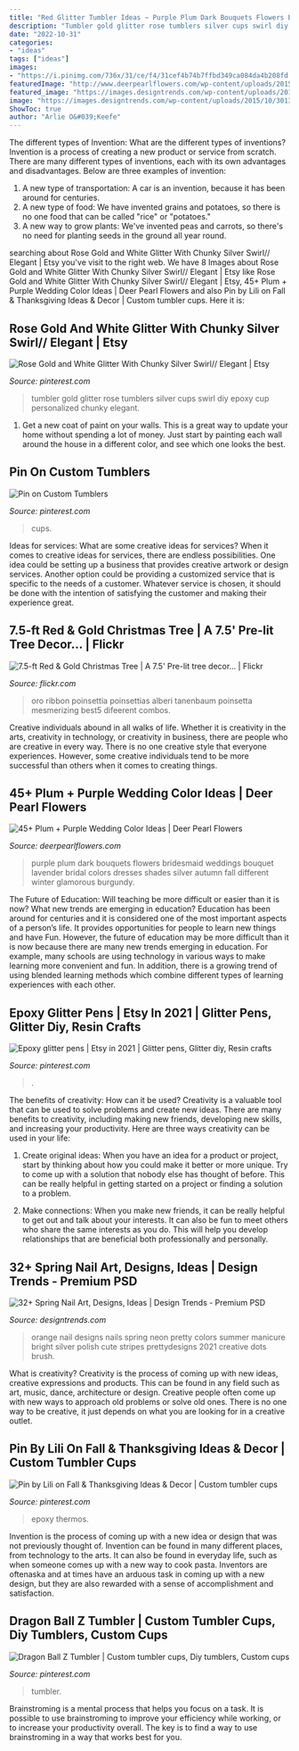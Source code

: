 ```yaml
---
title: "Red Glitter Tumbler Ideas ~ Purple Plum Dark Bouquets Flowers Bridesmaid Weddings Bouquet Lavender Bridal Colors Dresses Shades Silver Autumn Fall Different Winter Glamorous Burgundy"
description: "Tumbler gold glitter rose tumblers silver cups swirl diy epoxy cup personalized chunky elegant"
date: "2022-10-31"
categories:
- "ideas"
tags: ["ideas"]
images:
- "https://i.pinimg.com/736x/31/ce/f4/31cef4b74b7ffbd349ca084da4b208fd.jpg"
featuredImage: "http://www.deerpearlflowers.com/wp-content/uploads/2015/05/Beautiful-Wedding-Bouquet-in-Different-Shades-of-Purple.jpg"
featured_image: "https://images.designtrends.com/wp-content/uploads/2015/10/30130114/Spring-Nail-Designs39-643x1024.jpg"
image: "https://images.designtrends.com/wp-content/uploads/2015/10/30130114/Spring-Nail-Designs39-643x1024.jpg"
ShowToc: true
author: "Arlie O&#039;Keefe"
---
```



The different types of Invention: What are the different types of inventions?
Invention is a process of creating a new product or service from scratch. There are many different types of inventions, each with its own advantages and disadvantages. Below are three examples of invention:
1) A new type of transportation: A car is an invention, because it has been around for centuries. 
2) A new type of food: We have invented grains and potatoes, so there is no one food that can be called "rice" or "potatoes." 
3) A new way to grow plants: We've invented peas and carrots, so there's no need for planting seeds in the ground all year round.

	

		
searching about Rose Gold and White Glitter With Chunky Silver Swirl// Elegant | Etsy you've visit to the right web. We have 8 Images about Rose Gold and White Glitter With Chunky Silver Swirl// Elegant | Etsy like Rose Gold and White Glitter With Chunky Silver Swirl// Elegant | Etsy, 45+ Plum + Purple Wedding Color Ideas | Deer Pearl Flowers and also Pin by Lili on Fall &amp; Thanksgiving Ideas &amp; Decor | Custom tumbler cups. Here it is:
		
    
## Rose Gold And White Glitter With Chunky Silver Swirl// Elegant | Etsy

<img loading=lazy src="https://i.pinimg.com/736x/31/ce/f4/31cef4b74b7ffbd349ca084da4b208fd.jpg" onerror="this.onerror=null;this.src='https://tse4.mm.bing.net/th?id=OIP.flDF69EZnNm7M_76jJ9NjAHaKu&amp;pid=15.1';" alt="Rose Gold and White Glitter With Chunky Silver Swirl// Elegant | Etsy">

_Source: pinterest.com_

>tumbler gold glitter rose tumblers silver cups swirl diy epoxy cup personalized chunky elegant. 

	

1. Get a new coat of paint on your walls. This is a great way to update your home without spending a lot of money. Just start by painting each wall around the house in a different color, and see which one looks the best.

    
## Pin On Custom Tumblers

<img loading=lazy src="https://i.pinimg.com/736x/d2/da/7d/d2da7d6de6bfae44efae429f1941a5bc.jpg" onerror="this.onerror=null;this.src='https://tse2.mm.bing.net/th?id=OIP.3E2IRnr3OXvroe0Rl79n0AHaJ3&amp;pid=15.1';" alt="Pin on Custom Tumblers">

_Source: pinterest.com_

>cups. 

	

Ideas for services: What are some creative ideas for services?
When it comes to creative ideas for services, there are endless possibilities. One idea could be setting up a business that provides creative artwork or design services. Another option could be providing a customized service that is specific to the needs of a customer. Whatever service is chosen, it should be done with the intention of satisfying the customer and making their experience great.

    
## 7.5-ft Red &amp; Gold Christmas Tree | A 7.5&#039; Pre-lit Tree Decor… | Flickr

<img loading=lazy src="https://live.staticflickr.com/2364/2134451415_d5b6a94ab6_b.jpg" onerror="this.onerror=null;this.src='https://tse4.mm.bing.net/th?id=OIP.ckfm-D-tGwrJo7p0K9wgOgHaJ4&amp;pid=15.1';" alt="7.5-ft Red &amp; Gold Christmas Tree | A 7.5&#039; Pre-lit tree decor… | Flickr">

_Source: flickr.com_

>oro ribbon poinsettia poinsettias alberi tanenbaum poinsetta mesmerizing best5 difeerent combos. 

	

Creative individuals abound in all walks of life. Whether it is creativity in the arts, creativity in technology, or creativity in business, there are people who are creative in every way. There is no one creative style that everyone experiences. However, some creative individuals tend to be more successful than others when it comes to creating things.

    
## 45+ Plum + Purple Wedding Color Ideas | Deer Pearl Flowers

<img loading=lazy src="http://www.deerpearlflowers.com/wp-content/uploads/2015/05/Beautiful-Wedding-Bouquet-in-Different-Shades-of-Purple.jpg" onerror="this.onerror=null;this.src='https://tse3.mm.bing.net/th?id=OIP.SImEhxOgP30i3iJg6X36vwHaLI&amp;pid=15.1';" alt="45+ Plum + Purple Wedding Color Ideas | Deer Pearl Flowers">

_Source: deerpearlflowers.com_

>purple plum dark bouquets flowers bridesmaid weddings bouquet lavender bridal colors dresses shades silver autumn fall different winter glamorous burgundy. 

	

The Future of Education: Will teaching be more difficult or easier than it is now? What new trends are emerging in education?
Education has been around for centuries and it is considered one of the most important aspects of a person’s life. It provides opportunities for people to learn new things and have Fun. However, the future of education may be more difficult than it is now because there are many new trends emerging in education. For example, many schools are using technology in various ways to make learning more convenient and fun. In addition, there is a growing trend of using blended learning methods which combine different types of learning experiences with each other.

    
## Epoxy Glitter Pens | Etsy In 2021 | Glitter Pens, Glitter Diy, Resin Crafts

<img loading=lazy src="https://i.pinimg.com/736x/5f/11/91/5f11917f9ccfbe7857b68e096c94f61b.jpg" onerror="this.onerror=null;this.src='https://tse2.mm.bing.net/th?id=OIP.v6_h_uXbB4Kc0RiEO6bgcwHaN0&amp;pid=15.1';" alt="Epoxy glitter pens | Etsy in 2021 | Glitter pens, Glitter diy, Resin crafts">

_Source: pinterest.com_

>. 

	

The benefits of creativity: How can it be used?
Creativity is a valuable tool that can be used to solve problems and create new ideas. There are many benefits to creativity, including making new friends, developing new skills, and increasing your productivity. Here are three ways creativity can be used in your life: 
1. Create original ideas: When you have an idea for a product or project, start by thinking about how you could make it better or more unique. Try to come up with a solution that nobody else has thought of before. This can be really helpful in getting started on a project or finding a solution to a problem.

2. Make connections: When you make new friends, it can be really helpful to get out and talk about your interests. It can also be fun to meet others who share the same interests as you do. This will help you develop relationships that are beneficial both professionally and personally.

    
## 32+ Spring Nail Art, Designs, Ideas | Design Trends - Premium PSD

<img loading=lazy src="https://images.designtrends.com/wp-content/uploads/2015/10/30130114/Spring-Nail-Designs39-643x1024.jpg" onerror="this.onerror=null;this.src='https://tse3.mm.bing.net/th?id=OIP.LNn6BqzqCRMxDNspCHrw7AHaLy&amp;pid=15.1';" alt="32+ Spring Nail Art, Designs, Ideas | Design Trends - Premium PSD">

_Source: designtrends.com_

>orange nail designs nails spring neon pretty colors summer manicure bright silver polish cute stripes prettydesigns 2021 creative dots brush. 

	

What is creativity?
Creativity is the process of coming up with new ideas, creative expressions and products. This can be found in any field such as art, music, dance, architecture or design. Creative people often come up with new ways to approach old problems or solve old ones. There is no one way to be creative, it just depends on what you are looking for in a creative outlet.

    
## Pin By Lili On Fall &amp; Thanksgiving Ideas &amp; Decor | Custom Tumbler Cups

<img loading=lazy src="https://i.pinimg.com/736x/a9/a7/fc/a9a7fc440ffe2fa1873a4a7ba51a6af7.jpg" onerror="this.onerror=null;this.src='https://tse4.mm.bing.net/th?id=OIP.IMVxgO56S6WbfMHarJ7zcQHaNL&amp;pid=15.1';" alt="Pin by Lili on Fall &amp; Thanksgiving Ideas &amp; Decor | Custom tumbler cups">

_Source: pinterest.com_

>epoxy thermos. 

	

Invention is the process of coming up with a new idea or design that was not previously thought of. Invention can be found in many different places, from technology to the arts. It can also be found in everyday life, such as when someone comes up with a new way to cook pasta. Inventors are oftenaska and at times have an arduous task in coming up with a new design, but they are also rewarded with a sense of accomplishment and satisfaction.

    
## Dragon Ball Z Tumbler | Custom Tumbler Cups, Diy Tumblers, Custom Cups

<img loading=lazy src="https://i.pinimg.com/736x/9a/d0/e7/9ad0e7891957dc4ba33fd842ffe03f50.jpg" onerror="this.onerror=null;this.src='https://tse2.mm.bing.net/th?id=OIP.CT7ZEQckEliWrY5shscVNAHaJl&amp;pid=15.1';" alt="Dragon Ball Z Tumbler | Custom tumbler cups, Diy tumblers, Custom cups">

_Source: pinterest.com_

>tumbler. 

	

Brainstroming is a mental process that helps you focus on a task. It is possible to use brainstroming to improve your efficiency while working, or to increase your productivity overall. The key is to find a way to use brainstroming in a way that works best for you.

